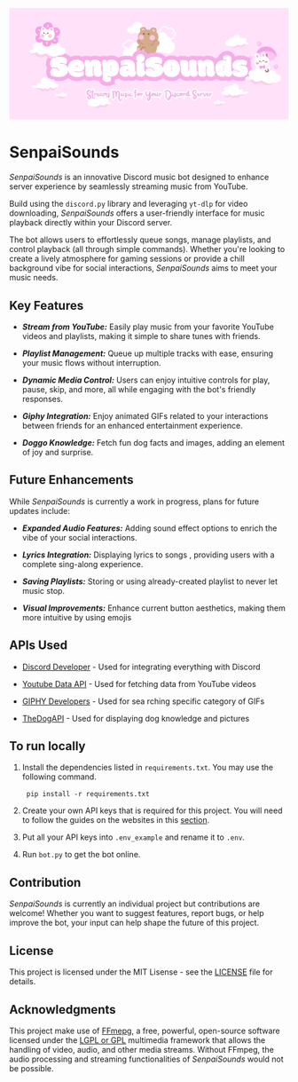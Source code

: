 ![SenpaiSounds banner](/photos/SenpaiSounds_banner.png)

# SenpaiSounds

*SenpaiSounds* is an innovative Discord music bot designed to enhance server experience by seamlessly streaming music from YouTube.

Build using the `discord.py` library and leveraging `yt-dlp` for video downloading, *SenpaiSounds* offers a user-friendly interface for music playback directly within your Discord server.

The bot allows users to effortlessly queue songs, manage playlists, and control playback (all through simple commands). Whether you're looking to create a lively atmosphere for gaming sessions or provide a chill background vibe for social interactions, *SenpaiSounds* aims to meet your music needs.


## Key Features
- ***Stream from YouTube:*** Easily play music from your favorite YouTube videos and playlists, making it simple to share tunes with friends.

- ***Playlist Management:***  Queue up multiple tracks with ease, ensuring your music flows without interruption.

- ***Dynamic Media Control:*** Users can enjoy intuitive controls for play, pause, skip, and more, all while engaging with the bot's friendly responses.

- ***Giphy Integration:*** Enjoy animated GIFs related to your interactions between friends for an enhanced entertainment experience.

- ***Doggo Knowledge:*** Fetch fun dog facts and images, adding an element of joy and surprise.


## Future Enhancements
While *SenpaiSounds* is currently a work in progress, plans for future updates include:

- ***Expanded Audio Features:*** Adding sound effect options to enrich the vibe of your social interactions.

- ***Lyrics Integration:*** Displaying lyrics to songs , providing users with a complete sing-along experience. 

- ***Saving Playlists:*** Storing or using already-created playlist to never let music stop.

- ***Visual Improvements:*** Enhance current button aesthetics, making them more intuitive by using emojis


## APIs Used

- [Discord Developer](https://discord.com/developers/docs/intro) - Used for integrating everything with Discord

- [Youtube Data API](https://developers.google.com/youtube/v3) - Used for fetching data from YouTube videos

- [GIPHY Developers](https://developers.giphy.com/) - Used for sea rching specific category of GIFs

- [TheDogAPI](https://thedogapi.com/) - Used for displaying dog knowledge and pictures

## To run locally
1. Install the dependencies listed in `requirements.txt`. You may use the following command.

        pip install -r requirements.txt

2. Create your own API keys that is required for this project. You will need to follow the guides on the websites in this [section](#apis-used).

3. Put all your API keys into `.env_example` and rename it to `.env`.

4. Run `bot.py` to get the bot online.


## Contribution
*SenpaiSounds* is currently an individual project but contributions are welcome! Whether you want to suggest features, report bugs, or help improve the bot, your input can help shape the future of this project.


## License
This project is licensed under the MIT Lisense - see the [LICENSE](LICENSE) file for details.


## Acknowledgments
This project make use of [FFmepg](https://www.ffmpeg.org/), a free, powerful, open-source software licensed under the [LGPL or GPL](https://ffmpeg.org/legal.html) multimedia framework that allows the handling of video, audio, and other media streams. Without FFmpeg, the audio processing and streaming functionalities of *SenpaiSounds* would not be possible.
